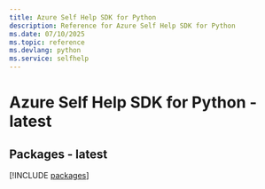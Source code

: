 ```yaml
---
title: Azure Self Help SDK for Python
description: Reference for Azure Self Help SDK for Python
ms.date: 07/10/2025
ms.topic: reference
ms.devlang: python
ms.service: selfhelp
---
```

# Azure Self Help SDK for Python - latest
## Packages - latest
[!INCLUDE [packages](self-help-index.md)]